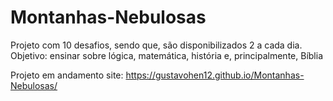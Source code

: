 # Montanhas-Nebulosas
Projeto com 10 desafios, sendo que, são disponibilizados 2 a cada dia.
Objetivo: ensinar sobre lógica, matemática, história e, principalmente, Bíblia

Projeto em andamento
site: https://gustavohen12.github.io/Montanhas-Nebulosas/
